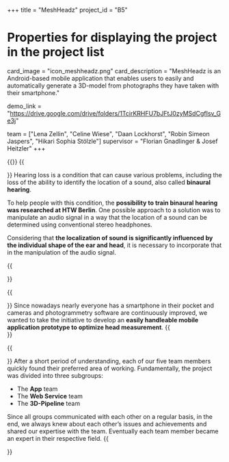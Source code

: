 +++
title = "MeshHeadz"
project_id = "B5"

# Properties for displaying the project in the project list
card_image = "icon_meshheadz.png"
card_description = "MeshHeadz is an Android-based mobile application that enables users to easily and automatically generate a 3D-model from photographs they have taken with their smartphone."




demo_link = "https://drive.google.com/drive/folders/1TcirKRHFU7bJFtJ0zyMSdCgfIsv_Ge3j"


team = ["Lena Zellin", "Celine Wiese", "Daan Lockhorst", "Robin Simeon Jaspers", "Hikari Sophia Stölzle"]
supervisor = "Florian Gnadlinger & Josef Heitzler"
+++

{{<mediathek id="e66f20c13dbd5517bd568560241005ac">}}
{{<section title="Context">}}
Hearing loss is a condition that can cause various problems, including the loss of the ability to identify the location of a sound, also called **binaural hearing**. 

To help people with this condition, the **possibility to train binaural hearing was researched at HTW Berlin**. 
One possible approach to a solution was to manipulate an audio signal in a way that the location of a sound can be determined using conventional stereo headphones. 

Considering that **the localization of sound is significantly influenced by the individual shape of the ear and head**, it is necessary to incorporate that in the manipulation of the audio signal.

{{</section>}}

{{<section title="Our Approach To A Solution">}}
Since nowadays nearly everyone has a smartphone in their pocket and cameras and photogrammetry software are continuously improved, we wanted to take the initiative to develop an **easily handleable mobile application prototype to optimize head measurement**.
{{</section>}}


{{<section title="Our Team">}}
After a short period of understanding, each of our five team members quickly found their preferred area of working. Fundamentally, the project was divided into three subgroups: 

* The **App** team
* The **Web Service** team
* The **3D-Pipeline** team
 
Since all groups communicated with each other on a regular basis, in the end, we always knew about each other’s issues and achievements and shared our expertise with the team.
Eventually each team member became an expert in their respective field.
{{</section >}}

